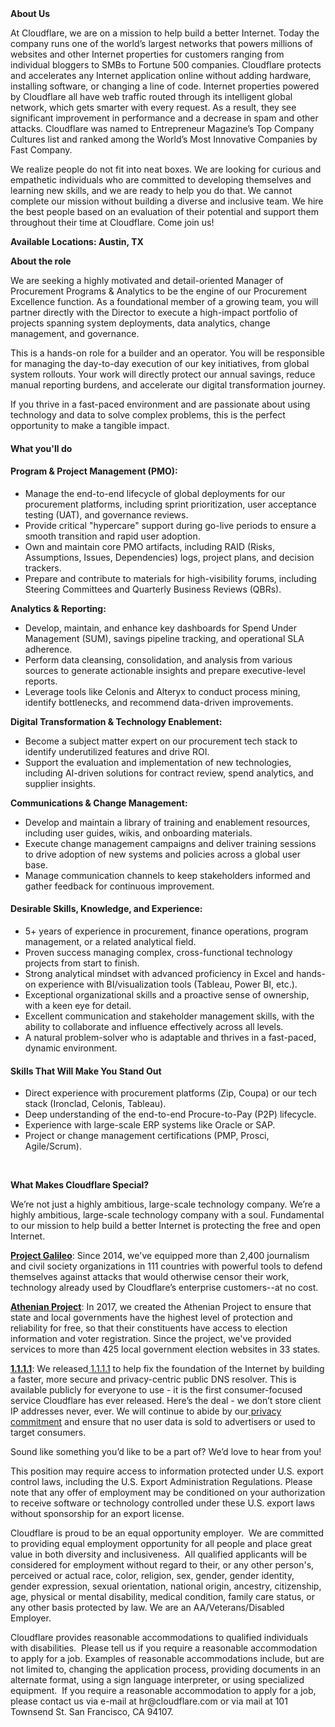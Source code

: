<div class="content-intro">
	<div><strong>About Us</strong></div>
	<div>
		<p>At Cloudflare, we are on a mission to help build a better Internet. Today the company runs one of the world’s largest networks that powers millions of websites and other Internet properties for customers ranging from individual bloggers to SMBs to Fortune 500 companies. Cloudflare protects and accelerates any Internet application online without adding hardware, installing software, or changing a line of code. Internet properties powered by Cloudflare all have web traffic routed through its intelligent global network, which gets smarter with every request. As a result, they see significant improvement in performance and a decrease in spam and other attacks. Cloudflare was named to Entrepreneur Magazine’s Top Company Cultures list and ranked among the World’s Most Innovative Companies by Fast Company.&nbsp;</p>
		<p><span style="font-weight: 400;">We realize people do not fit into neat boxes. We are looking for curious and empathetic individuals who are committed to developing themselves and learning new skills, and we are ready to help you do that. We cannot complete our mission without building a diverse and inclusive team. We hire the best people based on an evaluation of their potential and support them throughout their time at Cloudflare. Come join us!&nbsp;</span></p>
	</div>
</div>
<p><strong>Available Locations: Austin, TX</strong></p>
<p><strong>About the role</strong></p>
<p>We are seeking a highly motivated and detail-oriented Manager of Procurement Programs &amp; Analytics to be the engine of our Procurement Excellence function. As a foundational member of a growing team, you will partner directly with the Director to execute a high-impact portfolio of projects spanning system deployments, data analytics, change management, and governance.</p>
<p>This is a hands-on role for a builder and an operator. You will be responsible for managing the day-to-day execution of our key initiatives, from global system rollouts. Your work will directly protect our annual savings, reduce manual reporting burdens, and accelerate our digital transformation journey.</p>
<p>If you thrive in a fast-paced environment and are passionate about using technology and data to solve complex problems, this is the perfect opportunity to make a tangible impact.</p>
<h4><strong>What you'll do</strong></h4>
<h4><strong>Program &amp; Project Management (PMO):</strong></h4>
<ul>
	<li>Manage the end-to-end lifecycle of global deployments for our procurement platforms, including sprint prioritization, user acceptance testing (UAT), and governance reviews.</li>
	<li>Provide critical "hypercare" support during go-live periods to ensure a smooth transition and rapid user adoption.</li>
	<li>Own and maintain core PMO artifacts, including RAID (Risks, Assumptions, Issues, Dependencies) logs, project plans, and decision trackers.</li>
	<li>Prepare and contribute to materials for high-visibility forums, including Steering Committees and Quarterly Business Reviews (QBRs).</li>
</ul>
<p><strong>Analytics &amp; Reporting:</strong></p>
<ul>
	<li>Develop, maintain, and enhance key dashboards for Spend Under Management (SUM), savings pipeline tracking, and operational SLA adherence.</li>
	<li>Perform data cleansing, consolidation, and analysis from various sources to generate actionable insights and prepare executive-level reports.</li>
	<li>Leverage tools like Celonis and Alteryx to conduct process mining, identify bottlenecks, and recommend data-driven improvements.</li>
</ul>
<p><strong> Digital Transformation &amp; Technology Enablement:</strong></p>
<ul>
	<li>Become a subject matter expert on our procurement tech stack to identify underutilized features and drive ROI.</li>
	<li>Support the evaluation and implementation of new technologies, including AI-driven solutions for contract review, spend analytics, and supplier insights.</li>
</ul>
<p><strong> Communications &amp; Change Management:</strong></p>
<ul>
	<li>Develop and maintain a library of training and enablement resources, including user guides, wikis, and onboarding materials.</li>
	<li>Execute change management campaigns and deliver training sessions to drive adoption of new systems and policies across a global user base.</li>
	<li>Manage communication channels to keep stakeholders informed and gather feedback for continuous improvement.</li>
</ul>
<h4><strong>Desirable Skills, Knowledge, and Experience:</strong></h4>
<ul>
	<li>5+ years of experience in procurement, finance operations, program management, or a related analytical field.</li>
	<li>Proven success managing complex, cross-functional technology projects from start to finish.</li>
	<li>Strong analytical mindset with advanced proficiency in Excel and hands-on experience with BI/visualization tools (Tableau, Power BI, etc.).</li>
	<li>Exceptional organizational skills and a proactive sense of ownership, with a keen eye for detail.</li>
	<li>Excellent communication and stakeholder management skills, with the ability to collaborate and influence effectively across all levels.</li>
	<li>A natural problem-solver who is adaptable and thrives in a fast-paced, dynamic environment.</li>
</ul>
<h4><strong>Skills That Will Make You Stand Out</strong></h4>
<ul>
	<li>Direct experience with procurement platforms (Zip, Coupa) or our tech stack (Ironclad, Celonis, Tableau).</li>
	<li>Deep understanding of the end-to-end Procure-to-Pay (P2P) lifecycle.</li>
	<li>Experience with large-scale ERP systems like Oracle or SAP.</li>
	<li>Project or change management certifications (PMP, Prosci, Agile/Scrum).</li>
</ul>
<p>&nbsp;</p>
<div class="content-conclusion">
	<p><strong>What Makes Cloudflare Special?</strong></p>
	<p><span style="font-weight: 400;">We’re not just a highly ambitious, large-scale technology company. We’re a highly ambitious, large-scale technology company with a soul. Fundamental to our mission to help build a better Internet is protecting the free and open Internet.</span></p>
	<p><a href="https://blog.cloudflare.com/protecting-free-expression-online/"><strong>Project Galileo</strong></a><span style="font-weight: 400;">: Since 2014, we've equipped more than 2,400 journalism and civil society organizations in 111 countries with powerful tools to defend themselves against attacks that would otherwise censor their work, technology already used by Cloudflare’s enterprise customers--at no cost.</span></p>
	<p><strong><a href="https://www.cloudflare.com/athenian/">Athenian Project</a></strong><span style="font-weight: 400;">: In 2017, we created the Athenian Project to ensure that state and local governments have the highest level of protection and reliability for free, so that their constituents have access to election information and voter registration. Since the project, we've provided services to more than 425 local government election websites in 33 states.</span></p>
	<p><a href="https://1.1.1.1/"><strong>1.1.1.1</strong></a><span style="font-weight: 400;">: We released</span><a href="https://1.1.1.1/"> <span style="font-weight: 400;">1.1.1.1</span></a><span style="font-weight: 400;"> to help fix the foundation of the Internet by building a faster, more secure and privacy-centric public DNS resolver. This is available publicly for everyone to use - it is the first consumer-focused service Cloudflare has ever released. Here’s the deal - we don’t store client IP addresses never, ever. We will continue to abide by our</span><a href="https://developers.cloudflare.com/1.1.1.1/privacy/public-dns-resolver"> privacy commitment</a><span style="font-weight: 400;"> and ensure that no user data is sold to advertisers or used to target consumers.</span></p>
	<p><span style="font-weight: 400;">Sound like something you’d like to be a part of? We’d love to hear from you!</span></p>
	<p><span style="font-weight: 400;">This position may require access to information protected under U.S. export control laws, including the U.S. Export Administration Regulations. Please note that any offer of employment may be conditioned on your authorization to receive software or technology controlled under these U.S. export laws without sponsorship for an export license.</span></p>
	<p><span style="font-weight: 400;">Cloudflare is proud to be an equal opportunity employer. &nbsp;We are committed to providing equal employment opportunity for all people and place great value in both diversity and inclusiveness. &nbsp;All qualified applicants will be considered for employment without regard to their, or any other person's, perceived or actual</span> <span style="font-weight: 400;">race, color, religion, sex, gender, gender identity, gender expression, sexual orientation, national origin, ancestry, citizenship, age, physical or mental disability, medical condition, family care status, or any other basis protected by law. </span><span style="font-weight: 400;">We are an AA/Veterans/Disabled Employer.</span></p>
	<p><span style="font-weight: 400;">Cloudflare provides reasonable accommodations to qualified individuals with disabilities. &nbsp;Please tell us if you require a reasonable accommodation to apply for a job. Examples of reasonable accommodations include, but are not limited to, changing the application process, providing documents in an alternate format, using a sign language interpreter, or using specialized equipment. &nbsp;If you require a reasonable accommodation to apply for a job, please contact us via e-mail at </span><span style="font-weight: 400;">hr@cloudflare.com</span><span style="font-weight: 400;"> or via mail at 101 Townsend St. San Francisco, CA 94107.</span></p>
</div>